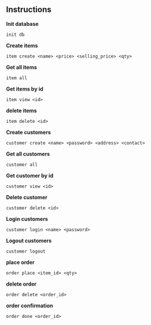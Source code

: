 ## Instructions

**Init database**

    init db

**Create items**

    item create <name> <price> <selling_price> <qty>

**Get all items**

    item all

**Get items by id**

    item view <id>

**delete items**

    item delete <id>

**Create customers**

    customer create <name> <password> <address> <contact>

**Get all customers**

    customer all

**Get customer by id**

    customer view <id>

**Delete customer**

    customer delete <id>

**Login customers**

    customer login <name> <password>

**Logout customers**

    customer logout

**place order**

    order place <item_id> <qty>

**delete order**

    order delete <order_id>

**order confirmation**

    order done <order_id>
